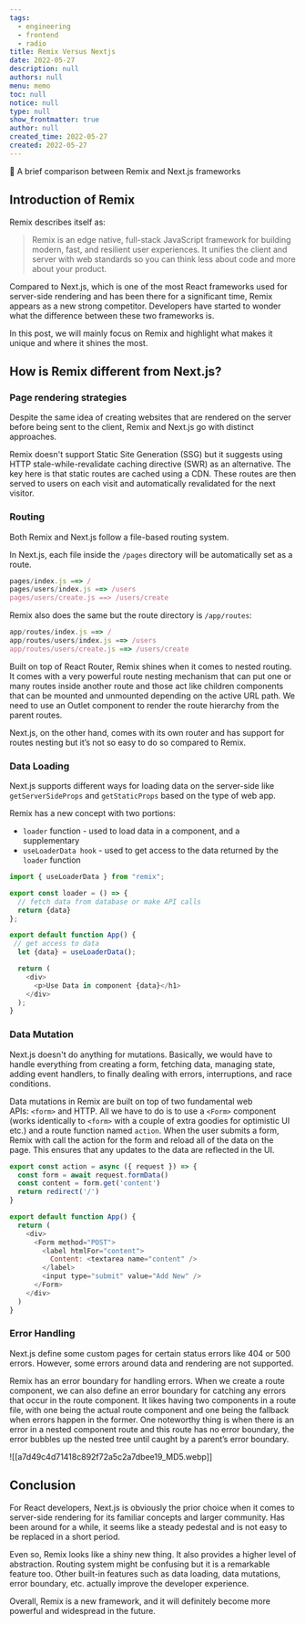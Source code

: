```yaml
---
tags: 
  - engineering
  - frontend
  - radio
title: Remix Versus Nextjs
date: 2022-05-27
description: null
authors: null
menu: memo
toc: null
notice: null
type: null
show_frontmatter: true
author: null
created_time: 2022-05-27
created: 2022-05-27
---
```


📖 A brief comparison between Remix and Next.js frameworks

## Introduction of Remix

Remix describes itself as:

> Remix is an edge native, full-stack JavaScript framework for building modern, fast, and resilient user experiences. It unifies the client and server with web standards so you can think less about code and more about your product.

Compared to Next.js, which is one of the most React frameworks used for server-side rendering and has been there for a significant time, Remix appears as a new strong competitor. Developers have started to wonder what the difference between these two frameworks is. 

In this post, we will mainly focus on Remix and highlight what makes it unique and where it shines the most.

## **How is Remix different from Next.js?**

### **Page rendering strategies**

Despite the same idea of creating websites that are rendered on the server before being sent to the client, Remix and Next.js go with distinct approaches.

Remix doesn't support Static Site Generation (SSG) but it suggests using HTTP stale-while-revalidate caching directive (SWR) as an alternative. The key here is that static routes are cached using a CDN. These routes are then served to users on each visit and automatically revalidated for the next visitor.

### **Routing**

Both Remix and Next.js follow a file-based routing system.

In Next.js, each file inside the `/pages` directory will be automatically set as a route. 

```javascript
pages/index.js ==> /
pages/users/index.js ==> /users
pages/users/create.js ==> /users/create
```

Remix also does the same but the route directory is `/app/routes`:

```javascript
app/routes/index.js ==> /
app/routes/users/index.js ==> /users
app/routes/users/create.js ==> /users/create
```

Built on top of React Router, Remix shines when it comes to nested routing. It comes with a very powerful route nesting mechanism that can put one or many routes inside another route and those act like children components that can be mounted and unmounted depending on the active URL path. We need to use an Outlet component to render the route hierarchy from the parent routes.

Next.js, on the other hand, comes with its own router and has support for routes nesting but it’s not so easy to do so compared to Remix.

### **Data Loading**

Next.js supports different ways for loading data on the server-side like `getServerSideProps` and `getStaticProps` based on the type of web app.

Remix has a new concept with two portions:

* `loader` function - used to load data in a component, and a supplementary
* `useLoaderData hook` - used to get access to the data returned by the `loader` function

```javascript
import { useLoaderData } from "remix";

export const loader = () => {
  // fetch data from database or make API calls
  return {data}
};

export default function App() {
 // get access to data
  let {data} = useLoaderData();

  return (
    <div>
      <p>Use Data in component {data}</h1>
    </div>
  );
}
```

### **Data Mutation**

Next.js doesn't do anything for mutations. Basically, we would have to handle everything from creating a form, fetching data, managing state, adding event handlers, to finally dealing with errors, interruptions, and race conditions.

Data mutations in Remix are built on top of two fundamental web APIs: `<form>` and HTTP. All we have to do is to use a `<Form>` component (works identically to `<form>` with a couple of extra goodies for optimistic UI etc.) and a route function named `action`. When the user submits a form, Remix with call the action for the form and reload all of the data on the page. This ensures that any updates to the data are reflected in the UI.

```javascript
export const action = async ({ request }) => {
  const form = await request.formData()
  const content = form.get('content')
  return redirect('/')
}

export default function App() {
  return (
    <div>
      <Form method="POST">
        <label htmlFor="content">
          Content: <textarea name="content" />
        </label>
        <input type="submit" value="Add New" />
      </Form>
    </div>
  )
}
```

### **Error Handling**

Next.js define some custom pages for certain status errors like 404 or 500 errors. However, some errors around data and rendering are not supported.

Remix has an error boundary for handling errors. When we create a route component, we can also define an error boundary for catching any errors that occur in the route component. It likes having two components in a route file, with one being the actual route component and one being the fallback when errors happen in the former. One noteworthy thing is when there is an error in a nested component route and this route has no error boundary, the error bubbles up the nested tree until caught by a parent’s error boundary.

![[a7d49c4d71418c892f72a5c2a7dbee19_MD5.webp]]

## **Conclusion**

For React developers, Next.js is obviously the prior choice when it comes to server-side rendering for its familiar concepts and larger community. Has been around for a while, it seems like a steady pedestal and is not easy to be replaced in a short period.

Even so, Remix looks like a shiny new thing. It also provides a higher level of abstraction. Routing system might be confusing but it is a remarkable feature too. Other built-in features such as data loading, data mutations, error boundary, etc. actually improve the developer experience.

Overall, Remix is a new framework, and it will definitely become more powerful and widespread in the future.
